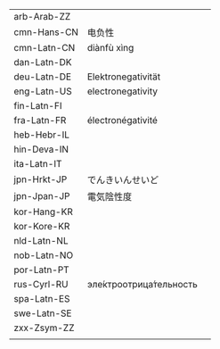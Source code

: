 | | | |
|-|-|-|
| arb-Arab-ZZ |  |  |
| cmn-Hans-CN | 电负性 |  |
| cmn-Latn-CN | diànfù xìng |  |
| dan-Latn-DK |  |  |
| deu-Latn-DE | Elektronegativität |  |
| eng-Latn-US | electronegativity |  |
| fin-Latn-FI |  |  |
| fra-Latn-FR | électronégativité |  |
| heb-Hebr-IL |  |  |
| hin-Deva-IN |  |  |
| ita-Latn-IT |  |  |
| jpn-Hrkt-JP | でんきいんせいど |  |
| jpn-Jpan-JP | 電気陰性度 |  |
| kor-Hang-KR |  |  |
| kor-Kore-KR |  |  |
| nld-Latn-NL |  |  |
| nob-Latn-NO |  |  |
| por-Latn-PT |  |  |
| rus-Cyrl-RU | эле́ктроотрица́тельность |  |
| spa-Latn-ES |  |  |
| swe-Latn-SE |  |  |
| zxx-Zsym-ZZ |  |  |
|  |  |  |
